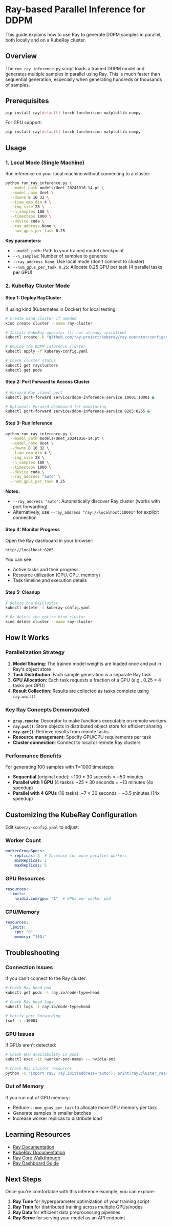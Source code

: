 # Ray-based Parallel Inference for DDPM

This guide explains how to use Ray to generate DDPM samples in parallel, both locally and on a KubeRay cluster.

## Overview

The `run_ray_inference.py` script loads a trained DDPM model and generates multiple samples in parallel using Ray. This is much faster than sequential generation, especially when generating hundreds or thousands of samples.

## Prerequisites

```bash
pip install ray[default] torch torchvision matplotlib numpy
```

For GPU support:
```bash
pip install ray[default] torch torchvision matplotlib numpy
```

## Usage

### 1. Local Mode (Single Machine)

Run inference on your local machine without connecting to a cluster:

```bash
python run_ray_inference.py \
  --model_path models/Unet_20241016-14.pt \
  --model_name Unet \
  --downs 8 16 32 \
  --time_emb_dim 4 \
  --img_size 28 \
  --n_samples 100 \
  --timesteps 1000 \
  --device cuda \
  --ray_address None \
  --num_gpus_per_task 0.25
```

**Key parameters:**
- `--model_path`: Path to your trained model checkpoint
- `--n_samples`: Number of samples to generate
- `--ray_address None`: Use local mode (don't connect to cluster)
- `--num_gpus_per_task 0.25`: Allocate 0.25 GPU per task (4 parallel tasks per GPU)

### 2. KubeRay Cluster Mode

#### Step 1: Deploy RayCluster

If using kind (Kubernetes in Docker) for local testing:

```bash
# Create kind cluster if needed
kind create cluster --name ray-cluster

# Install KubeRay operator (if not already installed)
kubectl create -k "github.com/ray-project/kuberay/ray-operator/config/default?ref=v1.0.0"

# Deploy the DDPM inference cluster
kubectl apply -f kuberay-config.yaml

# Check cluster status
kubectl get rayclusters
kubectl get pods
```

#### Step 2: Port Forward to Access Cluster

```bash
# Forward Ray client port
kubectl port-forward service/ddpm-inference-service 10001:10001 &

# Optional: Forward dashboard for monitoring
kubectl port-forward service/ddpm-inference-service 8265:8265 &
```

#### Step 3: Run Inference

```bash
python run_ray_inference.py \
  --model_path models/Unet_20241016-14.pt \
  --model_name Unet \
  --downs 8 16 32 \
  --time_emb_dim 4 \
  --img_size 28 \
  --n_samples 100 \
  --timesteps 1000 \
  --device cuda \
  --ray_address "auto" \
  --num_gpus_per_task 0.25
```

**Notes:**
- `--ray_address "auto"`: Automatically discover Ray cluster (works with port forwarding)
- Alternatively, use `--ray_address "ray://localhost:10001"` for explicit connection

#### Step 4: Monitor Progress

Open the Ray dashboard in your browser:
```
http://localhost:8265
```

You can see:
- Active tasks and their progress
- Resource utilization (CPU, GPU, memory)
- Task timeline and execution details

#### Step 5: Cleanup

```bash
# Delete the RayCluster
kubectl delete -f kuberay-config.yaml

# Or delete the entire kind cluster
kind delete cluster --name ray-cluster
```

## How It Works

### Parallelization Strategy

1. **Model Sharing**: The trained model weights are loaded once and put in Ray's object store
2. **Task Distribution**: Each sample generation is a separate Ray task
3. **GPU Allocation**: Each task requests a fraction of a GPU (e.g., 0.25 = 4 tasks per GPU)
4. **Result Collection**: Results are collected as tasks complete using `ray.wait()`

### Key Ray Concepts Demonstrated

- **`@ray.remote`**: Decorator to make functions executable on remote workers
- **`ray.put()`**: Store objects in distributed object store for efficient sharing
- **`ray.get()`**: Retrieve results from remote tasks
- **Resource management**: Specify GPU/CPU requirements per task
- **Cluster connection**: Connect to local or remote Ray clusters

### Performance Benefits

For generating 100 samples with T=1000 timesteps:
- **Sequential** (original code): ~100 * 30 seconds = ~50 minutes
- **Parallel with 1 GPU** (4 tasks): ~25 * 30 seconds = ~13 minutes (4x speedup)
- **Parallel with 4 GPUs** (16 tasks): ~7 * 30 seconds = ~3.5 minutes (14x speedup)

## Customizing the KubeRay Configuration

Edit `kuberay-config.yaml` to adjust:

### Worker Count
```yaml
workerGroupSpecs:
  - replicas: 3  # Increase for more parallel workers
    minReplicas: 1
    maxReplicas: 5
```

### GPU Resources
```yaml
resources:
  limits:
    nvidia.com/gpu: "1"  # GPUs per worker pod
```

### CPU/Memory
```yaml
resources:
  limits:
    cpu: "8"
    memory: "16Gi"
```

## Troubleshooting

### Connection Issues

If you can't connect to the Ray cluster:
```bash
# Check Ray head pod
kubectl get pods -l ray.io/node-type=head

# Check Ray head logs
kubectl logs -l ray.io/node-type=head

# Verify port forwarding
lsof -i :10001
```

### GPU Issues

If GPUs aren't detected:
```bash
# Check GPU availability in pods
kubectl exec -it <worker-pod-name> -- nvidia-smi

# Check Ray cluster resources
python -c "import ray; ray.init(address='auto'); print(ray.cluster_resources())"
```

### Out of Memory

If you run out of GPU memory:
- Reduce `--num_gpus_per_task` to allocate more GPU memory per task
- Generate samples in smaller batches
- Increase worker replicas to distribute load

## Learning Resources

- [Ray Documentation](https://docs.ray.io/)
- [KubeRay Documentation](https://docs.ray.io/en/latest/cluster/kubernetes/index.html)
- [Ray Core Walkthrough](https://docs.ray.io/en/latest/ray-core/walkthrough.html)
- [Ray Dashboard Guide](https://docs.ray.io/en/latest/ray-observability/getting-started.html)

## Next Steps

Once you're comfortable with this inference example, you can explore:
1. **Ray Tune** for hyperparameter optimization of your training script
2. **Ray Train** for distributed training across multiple GPUs/nodes
3. **Ray Data** for efficient data preprocessing pipelines
4. **Ray Serve** for serving your model as an API endpoint
